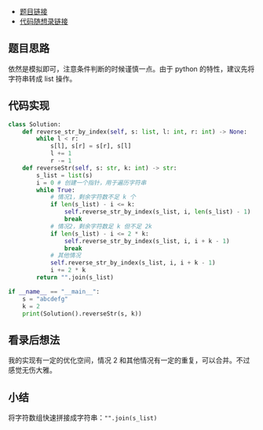 - [题目链接](https://leetcode.cn/problems/reverse-string-ii/)
- [代码随想录链接](https://programmercarl.com/0541.%E5%8F%8D%E8%BD%AC%E5%AD%97%E7%AC%A6%E4%B8%B2II.html)

## 题目思路

依然是模拟即可，注意条件判断的时候谨慎一点。由于 python 的特性，建议先将字符串转成 list 操作。

## 代码实现

```python
class Solution:
    def reverse_str_by_index(self, s: list, l: int, r: int) -> None:
        while l < r:
            s[l], s[r] = s[r], s[l]
            l += 1
            r -= 1
    def reverseStr(self, s: str, k: int) -> str:
        s_list = list(s)
        i = 0 # 创建一个指针，用于遍历字符串
        while True:
            # 情况1，剩余字符数不足 k 个
            if len(s_list) - i <= k:
                self.reverse_str_by_index(s_list, i, len(s_list) - 1)
                break
            # 情况2，剩余字符数足 k 但不足 2k
            if len(s_list) - i <= 2 * k:
                self.reverse_str_by_index(s_list, i, i + k - 1)
                break
            # 其他情况
            self.reverse_str_by_index(s_list, i, i + k - 1)
            i += 2 * k
        return "".join(s_list)

if __name__ == "__main__":
    s = "abcdefg"
    k = 2
    print(Solution().reverseStr(s, k))
```

## 看录后想法

我的实现有一定的优化空间，情况 2 和其他情况有一定的重复，可以合并。不过感觉无伤大雅。

## 小结

将字符数组快速拼接成字符串：`"".join(s_list)`